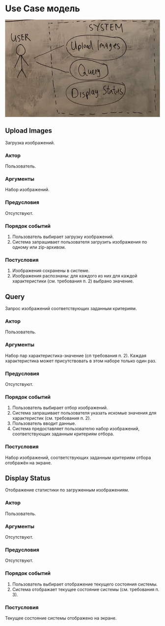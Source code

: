 # Use Case модель

![Model](./2.ucm.jpg)

## Upload Images

Загрузка изображений.

### Актор

Пользователь.

### Аргументы

Набор изображений.

### Предусловия

Отсутствуют.

### Порядок событий

1. Пользователь выбирает загрузку изображений.
2. Система запрашивает пользователя загрузить изображения по одному или zip-архивом.

### Постусловия

1. Изображения сохранены в системе.
2. Изображения распознаны: для каждого из них для каждой характеристики (см. требования п. 2) выбрано значение.

## Query

Запрос изображений соответствующих заданным критериям.

### Актор

Пользователь.

### Аргументы

Набор пар характеристика-значение (сп требования п. 2).
Каждая характеристика может присутствовать в этом наборе только один раз.

### Предусловия

Отсутствуют.

### Порядок событий

1. Пользователь выбирает отбор изображений.
2. Система запрашивает пользователя указать искомые значения для характеристик (см. требования п. 2).
3. Пользователь вводит данные.
4. Система предоставляет пользователю набор изображений, соответствующих заданным критериям отбора.

### Постусловия

Набор изображений, соответствующих заданным критериям отбора отображён на экране.

## Display Status

Отображение статистики по загруженным изображениям.

### Актор

Пользователь.

### Аргументы

Отсутствуют.

### Предусловия

Отсутствуют.

### Порядок событий

1. Пользователь выбирает отображение текущего состояния системы.
2. Система отображает текущее состояние системы (см. требования п. 3). 

### Постусловия

Текущее состояние системы отображенo на экране.
